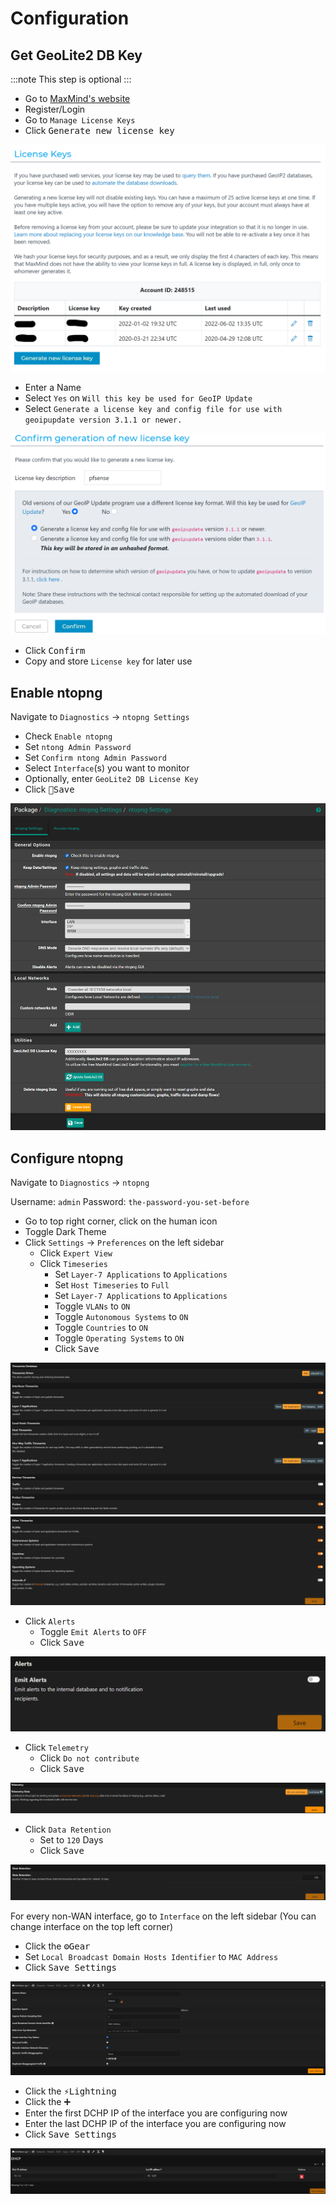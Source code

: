 # Configuration

## Get GeoLite2 DB Key

:::note
This step is optional
:::

- Go to [MaxMind's website](https://www.maxmind.com/en/account/login)
- Register/Login
- Go to `Manage License Keys`
- Click <kbd>Generate new license key</kbd>

![maxmind-generate](img/maxmind-generate.png)

- Enter a Name
- Select `Yes` on `Will this key be used for GeoIP Update`
- Select `Generate a license key and config file for use with geoipupdate version 3.1.1 or newer.`

![maxmind-confirm](img/maxmind-confirm.png)

- Click <kbd>Confirm</kbd>
- Copy and store `License key` for later use

## Enable ntopng

Navigate to `Diagnostics` -> `ntopng Settings`

- Check `Enable ntopng`
- Set `ntong Admin Password`
- Set `Confirm ntong Admin Password`
- Select `Interface`(s) you want to monitor
- Optionally, enter `GeoLite2 DB License Key`
- Click <kbd>💾Save</kbd>

![ntopng-config](img/ntopng-config.png)

## Configure ntopng

Navigate to `Diagnostics` -> `ntopng`

Username: `admin`
Password: `the-password-you-set-before`

- Go to top right corner, click on the human icon
- Toggle Dark Theme
- Click `Settings` -> `Preferences` on the left sidebar
  - Click `Expert View`
  - Click `Timeseries`
    - Set `Layer-7 Applications` to `Applications`
    - Set `Host Timeseries` to `Full`
    - Set `Layer-7 Applications` to `Applications`
    - Toggle `VLANs` to `ON`
    - Toggle `Autonomous Systems` to `ON`
    - Toggle `Countries` to `ON`
    - Toggle `Operating Systems` to `ON`
    - Click <kbd>Save</kbd>

![ntopng-timeseries1](img/ntopng-timeseries1.png)
![ntopng-timeseries2](img/ntopng-timeseries2.png)

  - Click `Alerts`
    - Toggle `Emit Alerts` to `OFF`
    - Click <kbd>Save</kbd>

![ntopng-alerts](img/ntopng-alerts.png)

  - Click `Telemetry`
    - Click `Do not contribute`
    - Click <kbd>Save</kbd>

![ntopng-telemetry](img/ntopng-telemetry.png)

  - Click `Data Retention`
    - Set to `120` Days
    - Click <kbd>Save</kbd>

![ntopng-retention](img/ntopng-retention.png)

For every non-WAN interface, go to `Interface` on the left sidebar
(You can change interface on the top left corner)

- Click the <kbd>⚙️Gear</kbd>
- Set `Local Broadcast Domain Hosts Identifier` to `MAC Address`
- Click <kbd>Save Settings</kbd>

![ntopng-interface-macaddress](img/ntopng-interface-macaddress.png)

- Click the <kbd>⚡Lightning</kbd>
- Click the <kbd>➕</kbd>
- Enter the first DCHP IP of the interface you are configuring now
- Enter the last DCHP IP of the interface you are configuring now
- Click <kbd>Save Settings</kbd>

![ntopng-dhcp](img/ntopng-dhcp.png)
